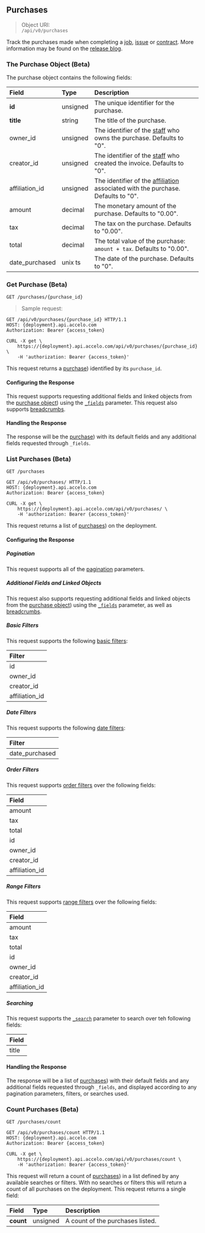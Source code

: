 ## Purchases

> Object URI:  
`/api/v0/purchases`

Track the purchases made when completing a [job](#jobs-projects), [issue](#issues) or [contract](#contracts). More information may be found on the [release blog](https://www.accelo.com/resources/blog/your-billing-simplified-introducing-the-new-purchases-module/).

### The Purchase Object (Beta)
The purchase object contains the following fields:

| Field | Type | Description |
|:-|:-|:-|
| **id** | unsigned | The unique identifier for the purchase. |
| **title** | string | The title of the purchase. |
| owner_id | unsigned | The identifier of the [staff](#staff) who owns the purchase. Defaults to "0". |
| creator_id | unsigned | The identifier of the [staff](#staff) who created the invoice. Defaults to "0". |
| affiliation_id | unsigned | The identifier of the [affiliation](#affiliations) associated with the purchase. Defaults to "0". |
| amount  | decimal | The monetary amount of the purchase. Defaults to "0.00".|
| tax | decimal | The tax on the purchase. Defaults to "0.00". |
| total | decimal | The total value of the purchase: `amount + tax`. Defaults to "0.00". |
| date_purchased | unix ts | The date of the purchase. Defaults to "0". |





### Get Purchase (Beta)
`GET /purchases/{purchase_id}`
> Sample request:

```http
GET /api/v0/purchases/{purchase_id} HTTP/1.1
HOST: {deployment}.api.accelo.com
Authorization: Bearer {access_token}
```

```shell
CURL -X get \
    https://{deployment}.api.accelo.com/api/v0/purchases/{purchase_id} \
    -H 'authorization: Bearer {access_token}'
```

This request returns a [purchase](#the-purchase-object-beta)) identified by its `purchase_id`.

#### Configuring the Response
This request supports requesting additional fields and linked objects from the [purchase object](#the-purchase-object-beta)) using the [`_fields`](#configuring-the-response-fields) parameter. This request also supports [breadcrumbs](#configuring-the-response-breadcrumbs).

#### Handling the Response
The response will be the [purchase](#the-purchase-object-beta)) with its default fields and any additional fields requested through `_fields`.






### List Purchases (Beta)
`GET /purchases`

```http
GET /api/v0/purchases/ HTTP/1.1
HOST: {deployment}.api.accelo.com
Authorization: Bearer {access_token}
```

```shell
CURL -X get \
    https://{deployment}.api.accelo.com/api/v0/purchases/ \
    -H 'authorization: Bearer {access_token}'
```

This request returns a list of [purchases](#the-purchase-object-beta)) on the deployment.

#### Configuring the Response

##### Pagination
This request supports all of the [pagination](#configuring-the-response-pagination) parameters.

##### Additional Fields and Linked Objects
This request also supports requesting additional fields and linked objects from the [purchase object](#the-purchase-object-beta)) using the [`_fields`](#configuring-the-response-fields) parameter, as well as [breadcrumbs](#configuring-the-response-breadcrumbs).

##### Basic Filters
This request supports the following [basic filters](#filters-basic-filters):

| Filter |
|:-|
| id |
| owner_id |
| creator_id |
| affiliation_id |

##### Date Filters
This request supports the following [date filters](#filters-date-filters):

| Filter |
|:-|
| date_purchased |

##### Order Filters
This request supports [order filters](#filters-order-filters) over the following fields:

| Field |
|:-|
| amount |
| tax |
| total |
| id |
| owner_id |
| creator_id |
| affiliation_id |

##### Range Filters
This request supports [range filters](#filters-range-filters) over the following fields:

| Field |
|:-|
| amount |
| tax |
| total |
| id |
| owner_id |
| creator_id |
| affiliation_id |

##### Searching
This request supports the [`_search`](#configuring-the-response-searching) parameter to search over teh following fields:

| Field |
|:-|
| title |

#### Handling the Response
The response will be a list of [purchases](#the-purchase-object-beta)) with their default fields and any additional fields requested through `_fields`, and displayed according to any pagination parameters, filters, or searches used.






### Count Purchases (Beta)
`GET /purchases/count`

```http
GET /api/v0/purchases/count HTTP/1.1
HOST: {deployment}.api.accelo.com
Authorization: Bearer {access_token}
```

```shell
CURL -X get \
    https://{deployment}.api.accelo.com/api/v0/purchases/count \
    -H 'authorization: Bearer {access_token}'
```

This request will return a count of [purchases](#the-purchase-object-beta)) in a list defined by any available searches or filters. With no searches or filters this will return a count of all purchases on the deployment. This request returns a single field:

| Field | Type | Description |
|:-|:-|:-|
| **count** | unsigned | A count of the purchases listed. |